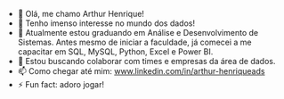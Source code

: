 - 👋 Olá, me chamo Arthur Henrique!
- 👀 Tenho imenso interesse no mundo dos dados!
- 🌱 Atualmente estou graduando em Análise e Desenvolvimento de Sistemas. Antes mesmo de iniciar a faculdade, já comecei a me capacitar em SQL, MySQL, Python, Excel e Power BI.
- 💞️ Estou buscando colaborar com times e empresas da área de dados.
- 📫 Como chegar até mim: www.linkedin.com/in/arthur-henriqueads
- ⚡ Fun fact: adoro jogar!

<!---
ArthurHDOliveira/ArthurHDOliveira is a ✨ special ✨ repository because its `README.md` (this file) appears on your GitHub profile.
You can click the Preview link to take a look at your changes.
--->
